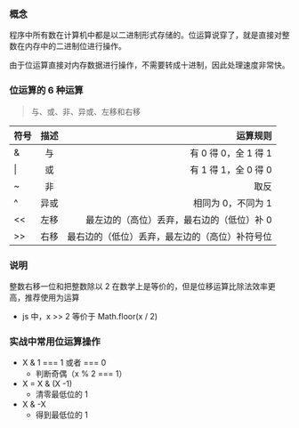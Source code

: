 ### 概念

程序中所有数在计算机中都是以二进制形式存储的。位运算说穿了，就是直接对整数在内存中的二进制位进行操作。

由于位运算直接对内存数据进行操作，不需要转成十进制，因此处理速度非常快。

### 位运算的 6 种运算

> 与、或、非、异或、左移和右移

| 符号 | 描述 |                                       运算规则 |
| ---- | :--: | ---------------------------------------------: |
| &    |  与  |                           有 0 得 0，全 1 得 1 |
| \|   |  或  |                           有 1 得 1，全 0 得 0 |
| ~    |  非  |                                           取反 |
| ^    | 异或 |                             相同为 0，不同为 1 |
| <<   | 左移 |     最左边的（高位）丢弃，最右边的（低位）补 0 |
| >>   | 右移 | 最右边的（低位）丢弃，最左边的（高位）补符号位 |

### 说明

整数右移一位和把整数除以 2 在数学上是等价的，但是位移运算比除法效率更高，推荐使用为运算

- js 中，x >> 2 等价于 Math.floor(x / 2)

### 实战中常用位运算操作

- X & 1 === 1 或者 === 0
  - 判断奇偶（x % 2 === 1）
- X = X & (X -1)
  - 清零最低位的 1
- X & -X
  - 得到最低位的 1
